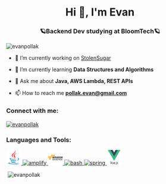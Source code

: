 <h1 align="center">Hi 👋, I'm Evan</h1>
<h3 align="center">🪐Backend Dev studying at BloomTech🪐</h3>

<p align="left"> <img src="https://komarev.com/ghpvc/?username=evanpollak&label=Profile%20views&color=0e75b6&style=flat" alt="evanpollak" /> </p>

- 🔭 I’m currently working on [StolenSugar](https://github.com/stolen-sugar/stolen-sugar)

- 🌱 I’m currently learning **Data Structures and Algorithms**

- 💬 Ask me about **Java, AWS Lambda, REST APIs**

- 📫 How to reach me **pollak.evan@gmail.com**

<h3 align="left">Connect with me:</h3>
<p align="left">
<a href="https://linkedin.com/in/evanpollak" target="blank"><img align="center" src="https://raw.githubusercontent.com/rahuldkjain/github-profile-readme-generator/master/src/images/icons/Social/linked-in-alt.svg" alt="evanpollak" height="30" width="40" /></a>
</p>

<h3 align="left">Languages and Tools:</h3>
<p align="left"> <a href="https://www.java.com" target="_blank" rel="noreferrer"> <img src="https://raw.githubusercontent.com/devicons/devicon/master/icons/java/java-original.svg" alt="java" width="40" height="40"/> </a> <a href="https://aws.amazon.com/amplify/" target="_blank" rel="noreferrer"> <img src="https://docs.amplify.aws/assets/logo-dark.svg" alt="amplify" width="40" height="40"/> </a> <a href="https://aws.amazon.com" target="_blank" rel="noreferrer"> <img src="https://raw.githubusercontent.com/devicons/devicon/master/icons/amazonwebservices/amazonwebservices-original-wordmark.svg" alt="aws" width="40" height="40"/> </a> <a href="https://www.gnu.org/software/bash/" target="_blank" rel="noreferrer"> <img src="https://www.vectorlogo.zone/logos/gnu_bash/gnu_bash-icon.svg" alt="bash" width="40" height="40"/> </a> <a href="https://spring.io/" target="_blank" rel="noreferrer"> <img src="https://www.vectorlogo.zone/logos/springio/springio-icon.svg" alt="spring" width="40" height="40"/> </a> <a href="https://vuejs.org/" target="_blank" rel="noreferrer"> <img src="https://raw.githubusercontent.com/devicons/devicon/master/icons/vuejs/vuejs-original-wordmark.svg" alt="vuejs" width="40" height="40"/> </a> </p>

<p>&nbsp;<img align="center" src="https://github-readme-stats.vercel.app/api?username=evanpollak&show_icons=true&locale=en" alt="evanpollak" /></p>
